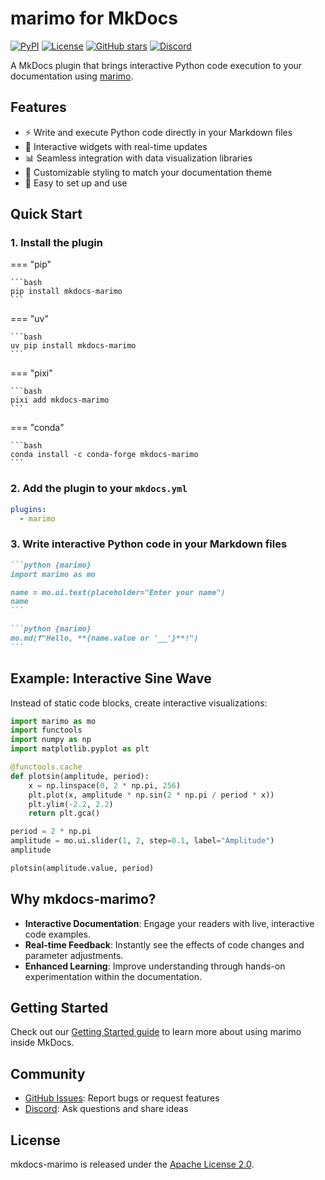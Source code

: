 # marimo for MkDocs

[![PyPI](https://img.shields.io/pypi/v/mkdocs-marimo.svg)](https://pypi.org/project/mkdocs-marimo/)
[![License](https://img.shields.io/github/license/marimo-team/mkdocs-marimo)](https://github.com/marimo-team/mkdocs-marimo/blob/main/LICENSE)
[![GitHub stars](https://img.shields.io/github/stars/marimo-team/mkdocs-marimo.svg)](https://github.com/marimo-team/mkdocs-marimo)
[![Discord](https://img.shields.io/badge/Discord-%235865F2.svg?logo=discord&logoColor=white)](https://marimo.io/discord)

<!-- [![Conda](https://img.shields.io/conda/v/conda-forge/mkdocs-marimo.svg)](https://anaconda.org/conda-forge/mkdocs-marimo) -->

A MkDocs plugin that brings interactive Python code execution to your documentation using [marimo](https://github.com/marimo-team/marimo).

## Features

- ⚡️ Write and execute Python code directly in your Markdown files
- 🔄 Interactive widgets with real-time updates
- 📊 Seamless integration with data visualization libraries
- 🎨 Customizable styling to match your documentation theme
- 🚀 Easy to set up and use

## Quick Start

### 1. Install the plugin

=== "pip"

    ```bash
    pip install mkdocs-marimo
    ```

=== "uv"

    ```bash
    uv pip install mkdocs-marimo
    ```

=== "pixi"

    ```bash
    pixi add mkdocs-marimo
    ```

=== "conda"

    ```bash
    conda install -c conda-forge mkdocs-marimo
    ```

### 2. Add the plugin to your `mkdocs.yml`

```yaml
plugins:
  - marimo
```

### 3. Write interactive Python code in your Markdown files

````markdown
```python {marimo}
import marimo as mo

name = mo.ui.text(placeholder="Enter your name")
name
```

```python {marimo}
mo.md(f"Hello, **{name.value or '__'}**!")
```
````

## Example: Interactive Sine Wave

Instead of static code blocks, create interactive visualizations:

```python {marimo}
import marimo as mo
import functools
import numpy as np
import matplotlib.pyplot as plt

@functools.cache
def plotsin(amplitude, period):
    x = np.linspace(0, 2 * np.pi, 256)
    plt.plot(x, amplitude * np.sin(2 * np.pi / period * x))
    plt.ylim(-2.2, 2.2)
    return plt.gca()

period = 2 * np.pi
amplitude = mo.ui.slider(1, 2, step=0.1, label="Amplitude")
amplitude
```

```python {marimo}
plotsin(amplitude.value, period)
```

## Why mkdocs-marimo?

- **Interactive Documentation**: Engage your readers with live, interactive code examples.
- **Real-time Feedback**: Instantly see the effects of code changes and parameter adjustments.
- **Enhanced Learning**: Improve understanding through hands-on experimentation within the documentation.

## Getting Started

Check out our [Getting Started guide](getting-started/quick-start.md) to learn more about using marimo inside MkDocs.

## Community

- [GitHub Issues](https://github.com/marimo-team/mkdocs-marimo/issues): Report bugs or request features
- [Discord](https://marimo.io/discord): Ask questions and share ideas

## License

mkdocs-marimo is released under the [Apache License 2.0](https://github.com/marimo-team/mkdocs-marimo/blob/main/LICENSE).

